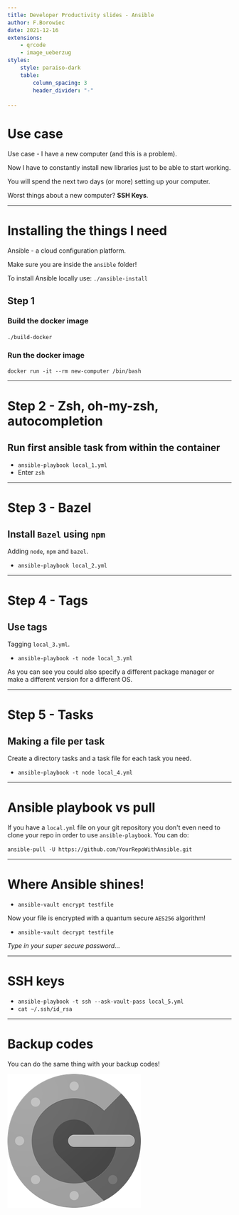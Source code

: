 ```yaml
---
title: Developer Productivity slides - Ansible
author: F.Borowiec
date: 2021-12-16
extensions:
    - qrcode
    - image_ueberzug
styles:
    style: paraiso-dark
    table:
        column_spacing: 3
        header_divider: "-"

---
```

# Use case
Use case - I have a new computer (and this is a problem).

Now I have to constantly install new libraries just to be able to start working.

You will spend the next two days (or more) setting up your computer.

Worst things about a new computer? **SSH Keys**.

---
# Installing the things I need

Ansible - a cloud configuration platform.

Make sure you are inside the `ansible` folder!

To install Ansible locally use: `./ansible-install`

## Step 1

### Build the docker image

`./build-docker`

### Run the docker image

`docker run -it --rm new-computer /bin/bash`

---
# Step 2 - Zsh, oh-my-zsh, autocompletion

## Run first ansible task from within the container

* `ansible-playbook local_1.yml`
* Enter `zsh`

---
# Step 3 - Bazel

## Install `Bazel` using `npm`

Adding `node`, `npm` and `bazel`.

* `ansible-playbook local_2.yml`

---
# Step 4 - Tags

## Use tags

Tagging `local_3.yml`.

* `ansible-playbook -t node local_3.yml`

As you can see you could also specify a different package manager or make a different version for a different OS.

---
# Step 5 - Tasks

## Making a file per task

Create a directory tasks and a task file for each task you need.

* `ansible-playbook -t node local_4.yml`

---
# Ansible playbook vs pull

If you have a `local.yml` file on your git repository you don't even need to clone your repo in order to use
`ansible-playbook`. You can do:

`ansible-pull -U https://github.com/YourRepoWithAnsible.git`

---
# Where Ansible shines!

* `ansible-vault encrypt testfile`

Now your file is encrypted with a quantum secure `AES256` algorithm!

* `ansible-vault decrypt testfile`

_Type in your super secure password..._

---
# SSH keys

* `ansible-playbook -t ssh --ask-vault-pass local_5.yml`
* `cat ~/.ssh/id_rsa`

---
# Backup codes

You can do the same thing with your backup codes!

![40](images/authenticator.png)
